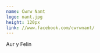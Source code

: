 ```yaml
---
name: Cwrw Nant
logo: nant.jpg
height: 120px
link: //www.facebook.com/cwrwnant/
---
```

<ul style="list-style-type:none; margin:0; padding:0;">
  <li>Aur y Felin</li>
</ul>

